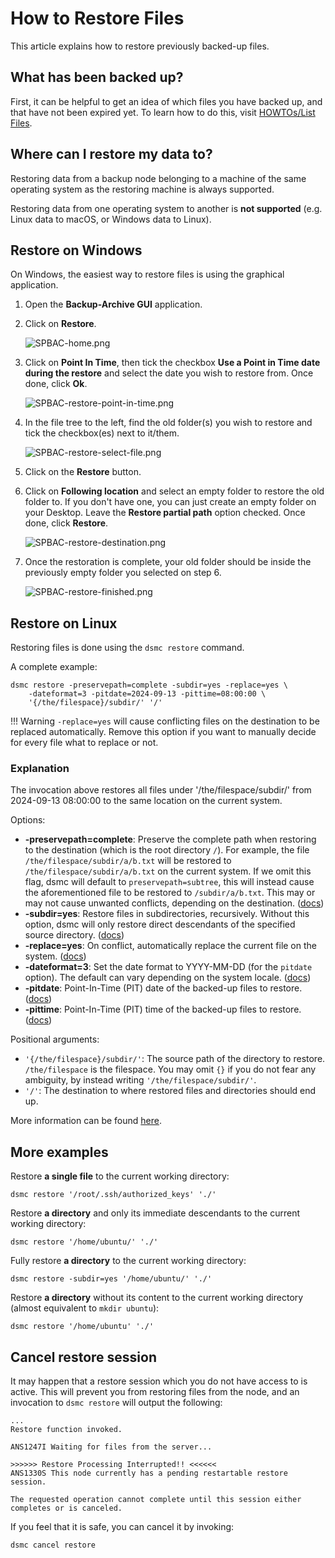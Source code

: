 How to Restore Files
=====================
This article explains how to restore previously backed-up files.

What has been backed up?
-------------------------
First, it can be helpful to get an idea of which files you have backed up, and 
that have not been expired yet.
To learn how to do this, visit [HOWTOs/List Files](../howto/list-files.md).

Where can I restore my data to?
---------
Restoring data from a backup node belonging to a machine of the same operating 
system as the restoring machine is always supported.

Restoring data from one operating system to another is **not supported** 
(e.g. Linux data to macOS, or Windows data to Linux).

Restore on Windows
-------------------
On Windows, the easiest way to restore files is using the graphical application.

1. Open the **Backup-Archive GUI** application.
2. Click on **Restore**.

    ![SPBAC-home.png](../images/SPBAC-home.png)

3. Click on **Point In Time**, then tick the checkbox 
   **Use a Point in Time date during the restore** 
   and select the date you wish to restore from. 
   Once done, click **Ok**.
   
    ![SPBAC-restore-point-in-time.png](../images/SPBAC-restore-point-in-time.png)

4. In the file tree to the left, find the old folder(s) you wish to restore and 
   tick the checkbox(es) next to it/them.

    ![SPBAC-restore-select-file.png](../images/SPBAC-restore-select-file.png)

5. Click on the **Restore** button.
6. Click on **Following location** and select an empty folder to restore the 
   old folder to. 
   If you don't have one, you can just create an empty folder on 
   your Desktop. 
   Leave the **Restore partial path** option checked. 
   Once done, click **Restore**.

    ![SPBAC-restore-destination.png](../images/SPBAC-restore-destination.png)

7. Once the restoration is complete, your old folder should be inside the 
   previously empty folder you selected on step 6.

    ![SPBAC-restore-finished.png](../images/SPBAC-restore-finished.png)

Restore on Linux
-----------------
Restoring files is done using the `dsmc restore` command.

A complete example:
```
dsmc restore -preservepath=complete -subdir=yes -replace=yes \
    -dateformat=3 -pitdate=2024-09-13 -pittime=08:00:00 \
    '{/the/filespace}/subdir/' '/'
```

!!! Warning 
      `-replace=yes` will cause conflicting files on the destination to be 
      replaced automatically. 
      Remove this option if you want to manually decide for every file what 
      to replace or not.

### Explanation
The invocation above restores all files under '/the/filespace/subdir/' from 
2024-09-13 08:00:00 to the same location on the current system.

Options:

- **-preservepath=complete**: Preserve the complete path when restoring to the
  destination (which is the root directory `/`). For example, the file 
  `/the/filespace/subdir/a/b.txt` will be restored to 
  `/the/filespace/subdir/a/b.txt` on the current system. If we omit this flag,
  dsmc will default to `preservepath=subtree`, this will instead cause the
  aforementioned file to be restored to `/subdir/a/b.txt`. This may or may not 
  cause unwanted conflicts, depending on the destination. (<a href="https://www.ibm.com/docs/en/storage-protect/8.1.26?topic=reference-preservepath" target="_blank">docs</a>)
- **-subdir=yes**: Restore files in subdirectories, recursively. 
  Without this option, dsmc will only restore direct descendants of the 
  specified source directory. (<a href="https://www.ibm.com/docs/en/storage-protect/8.1.26?topic=reference-subdir" target="_blank">docs</a>)
- **-replace=yes**: On conflict, automatically replace the current file on the 
  system. (<a href="https://www.ibm.com/docs/en/storage-protect/8.1.26?topic=reference-replace" target="_blank">docs</a>)
- **-dateformat=3**: Set the date format to YYYY-MM-DD 
  (for the `pitdate` option). The default can vary depending on the system 
  locale. (<a href="https://www.ibm.com/docs/en/storage-protect/8.1.26?topic=reference-dateformat" target="_blank">docs</a>)
- **-pitdate**: Point-In-Time (PIT) date of the backed-up files to restore. 
  (<a href="https://www.ibm.com/docs/en/storage-protect/8.1.26?topic=reference-pitdate" target="_blank">docs</a>)
- **-pittime**: Point-In-Time (PIT) time of the backed-up files to restore.
  (<a href="https://www.ibm.com/docs/en/storage-protect/8.1.26?topic=reference-pittime" target="_blank">docs</a>)

Positional arguments:

- `'{/the/filespace}/subdir/'`: The source path of the directory to restore.
  `/the/filespace` is the filespace. You may omit `{}` if you do not fear
  any ambiguity, by instead writing `'/the/filespace/subdir/'`.
- `'/'`: The destination to where restored files and directories should end up.

More information can be found <a href="https://www.ibm.com/docs/en/storage-protect/8.1.26?topic=uc-restore" target="_blank">here</a>.

More examples
---------------

Restore **a single file** to the current working directory:
```
dsmc restore '/root/.ssh/authorized_keys' './'
```

Restore **a directory** and only its immediate descendants to the current 
working directory:
```
dsmc restore '/home/ubuntu/' './'
```

Fully restore **a directory** to the current working directory:
```
dsmc restore -subdir=yes '/home/ubuntu/' './'
```

Restore **a directory** without its content to the current working directory 
(almost equivalent to `mkdir ubuntu`):
```
dsmc restore '/home/ubuntu' './'
```

Cancel restore session
-----------------------
It may happen that a restore session which you do not have access to is 
active. This will prevent you from restoring files from the node, and an 
invocation to `dsmc restore` will output the following:
```
...
Restore function invoked.

ANS1247I Waiting for files from the server...
                                  
>>>>>> Restore Processing Interrupted!! <<<<<<
ANS1330S This node currently has a pending restartable restore session.

The requested operation cannot complete until this session either
completes or is canceled.
```
If you feel that it is safe, you can cancel it by invoking:
```
dsmc cancel restore
```
